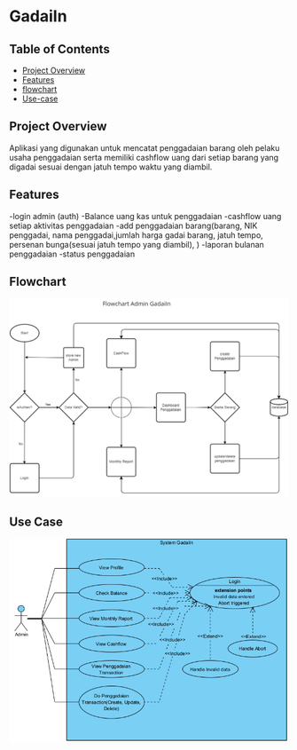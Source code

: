 # GadaiIn

## Table of Contents

- [Project Overview](#project-overview)
- [Features](#features)
- [flowchart](#Flowchart)
- [Use-case](#Use-Case)

## Project Overview

Aplikasi yang digunakan untuk mencatat penggadaian barang oleh pelaku usaha penggadaian serta memiliki cashflow uang dari setiap barang yang digadai sesuai dengan jatuh tempo waktu yang diambil.

## Features

-login admin (auth)
-Balance uang kas untuk penggadaian
-cashflow uang setiap aktivitas penggadaian
-add penggadaian barang(barang, NIK penggadai, nama penggadai,jumlah harga gadai barang, jatuh tempo, persenan bunga(sesuai jatuh tempo yang diambil),  )
-laporan bulanan penggadaian
-status penggadaian

## Flowchart

![GadaiIn Flowchart](assets/images/GadaiIn_Flowchart.png)

## Use Case

![GadaiIn UseCase](assets/images/GadaiIn_UseCase.png)
